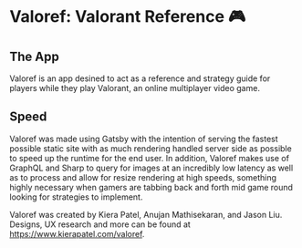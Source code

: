 # Valoref: Valorant Reference 🎮

## The App
Valoref is an app desined to act as a reference and strategy guide for players while they play Valorant, an online multiplayer video game.

## Speed

Valoref was made using Gatsby with the intention of serving the fastest possible static site with as much rendering handled server side as possible to speed up the runtime for the end user. In addition, Valoref makes use of GraphQL and Sharp to query for images at an incredibly low latency as well as to process and allow for resize rendering at high speeds, something highly necessary when gamers are tabbing back and forth mid game round looking for strategies to implement.  

Valoref was created by Kiera Patel, Anujan Mathisekaran, and Jason Liu. Designs, UX research and more can be found at https://www.kierapatel.com/valoref.

